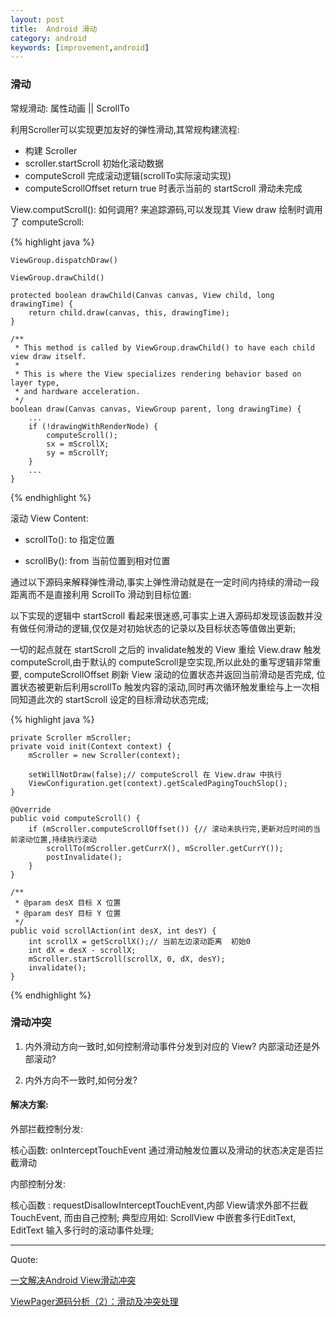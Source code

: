 ```yaml
---
layout: post
title:  Android 滑动
category: android
keywords: [improvement,android]
---
```


###  滑动  

常规滑动:  属性动画 || ScrollTo 

利用Scroller可以实现更加友好的弹性滑动,其常规构建流程:

* 构建 Scroller      
* scroller.startScroll 初始化滚动数据           
* computeScroll 完成滚动逻辑(scrollTo实际滚动实现)   
* computeScrollOffset return true 时表示当前的 startScroll 滑动未完成

View.computScroll(): 如何调用? 来追踪源码,可以发现其 View draw 绘制时调用了 computeScroll:

{% highlight java %}

    ViewGroup.dispatchDraw()

    ViewGroup.drawChild()

    protected boolean drawChild(Canvas canvas, View child, long drawingTime) {
        return child.draw(canvas, this, drawingTime);
    } 

    /**
     * This method is called by ViewGroup.drawChild() to have each child view draw itself.
     *
     * This is where the View specializes rendering behavior based on layer type,
     * and hardware acceleration.
     */
    boolean draw(Canvas canvas, ViewGroup parent, long drawingTime) {
        ...
        if (!drawingWithRenderNode) {
            computeScroll();
            sx = mScrollX;
            sy = mScrollY;
        }
        ...
    }

{% endhighlight %}

滚动 View Content:

* scrollTo(): to 指定位置

* scrollBy(): from 当前位置到相对位置  

通过以下源码来解释弹性滑动,事实上弹性滑动就是在一定时间内持续的滑动一段距离而不是直接利用 ScrollTo 滑动到目标位置:

以下实现的逻辑中 startScroll 看起来很迷惑,可事实上进入源码却发现该函数并没有做任何滑动的逻辑,仅仅是对初始状态的记录以及目标状态等值做出更新;

一切的起点就在 startScroll 之后的 invalidate触发的 View 重绘 View.draw 触发 computeScroll,由于默认的 computeScroll是空实现,所以此处的重写逻辑非常重要, computeScrollOffset 刷新 View 滚动的位置状态并返回当前滑动是否完成, 位置状态被更新后利用scrollTo 触发内容的滚动,同时再次循环触发重绘与上一次相同知道此次的 startScroll 设定的目标滑动状态完成;

{% highlight java %}

    private Scroller mScroller;
    private void init(Context context) {
        mScroller = new Scroller(context);

        setWillNotDraw(false);// computeScroll 在 View.draw 中执行
        ViewConfiguration.get(context).getScaledPagingTouchSlop();
    }

    @Override
    public void computeScroll() {
        if (mScroller.computeScrollOffset()) {// 滚动未执行完,更新对应时间的当前滚动位置,持续执行滚动
            scrollTo(mScroller.getCurrX(), mScroller.getCurrY());
            postInvalidate();
        }
    }

    /**
     * @param desX 目标 X 位置
     * @param desY 目标 Y 位置
     */
    public void scrollAction(int desX, int desY) {
        int scrollX = getScrollX();// 当前左边滚动距离  初始0
        int dX = desX - scrollX;
        mScroller.startScroll(scrollX, 0, dX, desY);
        invalidate();
    }

{% endhighlight %}

### 滑动冲突

1. 内外滑动方向一致时,如何控制滑动事件分发到对应的 View? 内部滚动还是外部滚动?

2. 内外方向不一致时,如何分发?

#### 解决方案: 

外部拦截控制分发:   

核心函数: onInterceptTouchEvent 通过滑动触发位置以及滑动的状态决定是否拦截滑动

内部控制分发: 

核心函数 : requestDisallowInterceptTouchEvent,内部 View请求外部不拦截TouchEvent, 而由自己控制; 典型应用如: ScrollView 中嵌套多行EditText, EditText 输入多行时的滚动事件处理;    


---

Quote:

[一文解决Android View滑动冲突](http://www.jianshu.com/p/982a83271327)

[ViewPager源码分析（2）：滑动及冲突处理](http://blog.csdn.net/huachao1001/article/details/51654692)